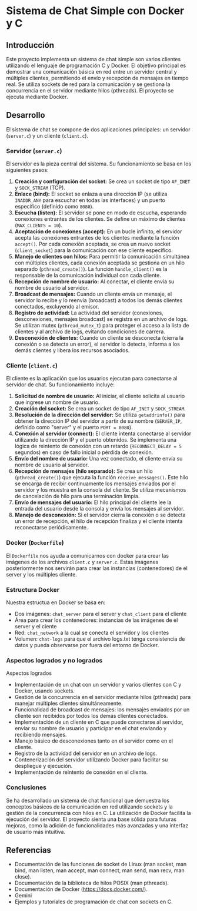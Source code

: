 # Sistema de Chat Simple con Docker y C

## Introducción

Este proyecto implementa un sistema de chat simple son varios clientes utilizando el lenguaje de programación C y Docker. El objetivo principal es demostrar una comunicación básica en red entre un servidor central y múltiples clientes, permitiendo el envío y recepción de mensajes en tiempo real. Se utiliza sockets de red para la comunicación y se gestiona la concurrencia en el servidor mediante hilos (pthreads). El proyecto se ejecuta mediante Docker.

## Desarrollo

El sistema de chat se compone de dos aplicaciones principales: un servidor (`server.c`) y un cliente (`client.c`).

### Servidor (`server.c`)

El servidor es la pieza central del sistema. Su funcionamiento se basa en los siguientes pasos:

1.  **Creación y configuración del socket:** Se crea un socket de tipo `AF_INET` y `SOCK_STREAM` (TCP).
2.  **Enlace (bind):** El socket se enlaza a una dirección IP (se utiliza `INADDR_ANY` para escuchar en todas las interfaces) y un puerto específico (definido como `8080`).
3.  **Escucha (listen):** El servidor se pone en modo de escucha, esperando conexiones entrantes de los clientes. Se define un máximo de clientes (`MAX_CLIENTS = 10`).
4.  **Aceptación de conexiones (accept):** En un bucle infinito, el servidor acepta las conexiones entrantes de los clientes mediante la función `accept()`. Por cada conexión aceptada, se crea un nuevo socket (`client_socket`) para la comunicación con ese cliente específico.
5.  **Manejo de clientes con hilos:** Para permitir la comunicación simultánea con múltiples clientes, cada conexión aceptada se gestiona en un hilo separado (`pthread_create()`). La función `handle_client()` es la responsable de la comunicación individual con cada cliente.
6.  **Recepción de nombre de usuario:** Al conectar, el cliente envía su nombre de usuario al servidor.
7.  **Broadcast de mensajes:** Cuando un cliente envía un mensaje, el servidor lo recibe y lo reenvía (broadcast) a todos los demás clientes conectados, excluyendo al emisor.
8.  **Registro de actividad:** La actividad del servidor (conexiones, desconexiones, mensajes broadcast) se registra en un archivo de logs. Se utilizan mutex (`pthread_mutex_t`) para proteger el acceso a la lista de clientes y al archivo de logs, evitando condiciones de carrera.
9.  **Desconexión de clientes:** Cuando un cliente se desconecta (cierra la conexión o se detecta un error), el servidor lo detecta, informa a los demás clientes y libera los recursos asociados.

### Cliente (`client.c`)

El cliente es la aplicación que los usuarios ejecutan para conectarse al servidor de chat. Su funcionamiento incluye:

1.  **Solicitud de nombre de usuario:** Al iniciar, el cliente solicita al usuario que ingrese un nombre de usuario.
2.  **Creación del socket:** Se crea un socket de tipo `AF_INET` y `SOCK_STREAM`.
3.  **Resolución de la dirección del servidor:** Se utiliza `getaddrinfo()` para obtener la dirección IP del servidor a partir de su nombre (`SERVER_IP`, definido como "server" y el puerto `PORT = 8080`).
4.  **Conexión al servidor (connect):** El cliente intenta conectarse al servidor utilizando la dirección IP y el puerto obtenidos. Se implementa una lógica de reintento de conexión con un retardo (`RECONNECT_DELAY = 5` segundos) en caso de fallo inicial o pérdida de conexión.
5.  **Envío del nombre de usuario:** Una vez conectado, el cliente envía su nombre de usuario al servidor.
6.  **Recepción de mensajes (hilo separado):** Se crea un hilo (`pthread_create()`) que ejecuta la función `receive_messages()`. Este hilo se encarga de recibir continuamente los mensajes enviados por el servidor y los muestra en la consola del cliente. Se utiliza mecanismos de cancelación de hilo para una terminación limpia.
7.  **Envío de mensajes del usuario:** El hilo principal del cliente lee la entrada del usuario desde la consola y envía los mensajes al servidor.
8.  **Manejo de desconexión:** Si el servidor cierra la conexión o se detecta un error de recepción, el hilo de recepción finaliza y el cliente intenta reconectarse periódicamente.

### Docker (`Dockerfile`)

El `Dockerfile` nos ayuda a comunicarnos con docker para crear las imágenes de los archivos `client.c` y `server.c`. Estas imágenes posteriormente nos servirán para crear las instancias (contenedores) de el server y los múltiples cliente.

### Estructura Docker

Nuestra estructua en Docker se basa en:

- Dos imágenes: `chat_server` para el server y `chat_client` para el cliente
- Área para crear los contenedores: instancias de las imágenes de el server y el ciente
- Red: `chat_network` a la cual se conecta el servidor y los clientes
- Volumen: `chat-logs` para que el archivo logs.txt tenga consistencia de datos y pueda observarse por fuera del entorno de Docker.

### Aspectos logrados y no logrados
Aspectos logrados
- Implementación de un chat con un servidor y varios clientes con C y Docker, usando sockets.
- Gestión de la concurrencia en el servidor mediante hilos (pthreads) para manejar múltiples clientes simultáneamente.
- Funcionalidad de broadcast de mensajes: los mensajes enviados por un cliente son recibidos por todos los demás clientes conectados.
- Implementación de un cliente en C que puede conectarse al servidor, enviar su nombre de usuario y participar en el chat enviando y recibiendo mensajes.
- Manejo básico de desconexiones tanto en el servidor como en el cliente.
- Registro de la actividad del servidor en un archivo de logs.
- Contenerización del servidor utilizando Docker para facilitar su despliegue y ejecución.
- Implementación de reintento de conexión en el cliente.

### Conclusiones
Se ha desarrollado un sistema de chat funcional que demuestra los conceptos básicos de la comunicación en red utilizando sockets y la gestión de la concurrencia con hilos en C. La utilización de Docker facilita la ejecución del servidor. El proyecto sienta una base sólida para futuras mejoras, como la adición de funcionalidades más avanzadas y una interfaz de usuario más intuitiva.

## Referencias
- Documentación de las funciones de socket de Linux (man socket, man bind, man listen, man accept, man connect, man send, man recv, man close).
- Documentación de la biblioteca de hilos POSIX (man pthreads).
- Documentación de Docker (https://docs.docker.com/).
- Gemini
- Ejemplos y tutoriales de programación de chat con sockets en C.
